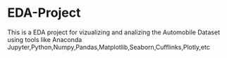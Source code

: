 # EDA-Project
This is a EDA project for vizualizing and analizing the Automobile Dataset using tools like Anaconda Jupyter,Python,Numpy,Pandas,Matplotlib,Seaborn,Cufflinks,Plotly,etc
